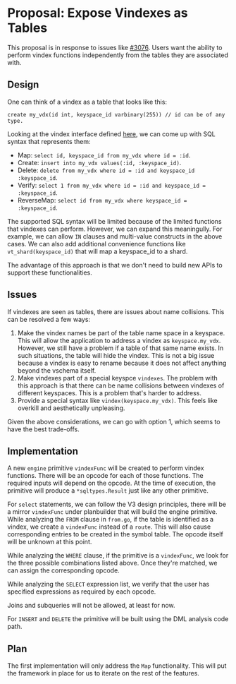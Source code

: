 # Proposal: Expose Vindexes as Tables

This proposal is in response to issues like [#3076](https://github.com/vitessio/vitess/issues/3076). Users want the ability to perform vindex functions independently from the tables they are associated with.

## Design

One can think of a vindex as a table that looks like this:

```
create my_vdx(id int, keyspace_id varbinary(255)) // id can be of any type.
```

Looking at the vindex interface defined [here](https://github.com/vitessio/vitess/blob/master/go/vt/vtgate/vindexes/vindex.go), we can come up with SQL syntax that represents them:
* Map: `select id, keyspace_id from my_vdx where id = :id`.
* Create: `insert into my_vdx values(:id, :keyspace_id)`.
* Delete: `delete from my_vdx where id = :id and keyspace_id :keyspace_id`.
* Verify: `select 1 from my_vdx where id = :id and keyspace_id = :keyspace_id`.
* ReverseMap: `select id from my_vdx where keyspace_id = :keyspace_id`.

The supported SQL syntax will be limited because of the limited functions that vindexes can perform. However, we can expand this meaningully. For example, we can allow `IN` clauses and multi-value constructs in the above cases. We can also add additional convenience functions like `vt_shard(keyspace_id)` that will map a keyspace_id to a shard.

The advantage of this approach is that we don't need to build new APIs to support these functionalities.

## Issues
If vindexes are seen as tables, there are issues about name collisions. This can be resolved a few ways:
1. Make the vindex names be part of the table name space in a keyspace. This will allow the application to address a vindex as `keyspace.my_vdx`. However, we still have a problem if a table of that same name exists. In such situations, the table will hide the vindex. This is not a big issue because a vindex is easy to rename because it does not affect anything beyond the vschema itself.
2. Make vindexes part of a special keyspce `vindexes`. The problem with this approach is that there can be name collisions between vindexes of different keyspaces. This is a problem that's harder to address.
3. Provide a special syntax like `vindex(keyspace.my_vdx)`. This feels like overkill and aesthetically unpleasing.

Given the above considerations, we can go with option 1, which seems to have the best trade-offs.

## Implementation

A new `engine` primitive `vindexFunc` will be created to perform vindex functions. There will be an opcode for each of those functions. The required inputs will depend on the opcode. At the time of execution, the primitive will produce a `*sqltypes.Result` just like any other primitive.

For `select` statements, we can follow the V3 design principles, there will be a mirror `vindexFunc` under planbuilder that will build the engine primitive. While analyzing the `FROM` clause in `from.go`, if the table is identified as a vindex, we create a `vindexFunc` instead of a `route`. This will also cause corresponding entries to be created in the symbol table. The opcode itself will be unknown at this point.

While analyzing the `WHERE` clause, if the primitive is a `vindexFunc`, we look for the three possible combinations listed above. Once they're matched, we can assign the corresponding opcode.

While analyzing the `SELECT` expression list, we verify that the user has specified expressions as required by each opcode.

Joins and subqueries will not be allowed, at least for now.

For `INSERT` and `DELETE` the primitive will be built using the DML analysis code path.

## Plan

The first implementation will only address the `Map` functionality. This will put the framework in place for us to iterate on the rest of the features.
